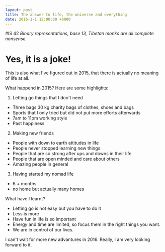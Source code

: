 ```yaml
---
layout: post
title: The answer to life, the universe and everything 
date: 2016-1-1 12:00:00 +0000
---
```

#IS 42
*Binary representations, base 13, Tibetan monks are all complete nonsense.*
# Yes, it is a joke!

This is also what I've figured out in 2015, that there is actually no meaning of life at all.

What happend in 2015? Here are some highlights:

1. Letting go things that I don't need
  - Three bags 30 kg charity bags of clothes, shoes and bags
  - Sports that I only tried but did not put more efforts afterwards
  - 7am to 11pm working style
  - Past happiness
  
2. Making new friends
  - People with down to earth attitudes in life
  - People never stopped learning new things
  - People that are so strong after ups and downs in their life
  - People that are open minded and care about others
  - Amazing people in general

3. Having started my nomad life
  - 6 + months  
  - no home but actually many homes


What have I learnt?

- Letting go is not easy but you have to do it
- Less is more
- Have fun in life is so important
- Energy and time are limited, so focus them in the right things you want.
- We are in control of our lives.
  
I can't wait for more new advantures in 2016. Really, I am very looking forward to it.

